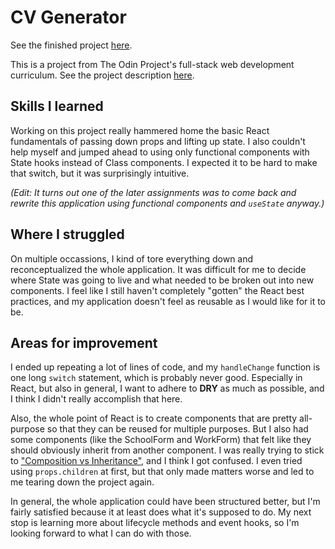# CV Generator

See the finished project [here](http://ubercj.github.io/cv-generator).

This is a project from The Odin Project's full-stack web development curriculum. See the project description [here](https://www.theodinproject.com/paths/full-stack-ruby-on-rails/courses/javascript/lessons/cv-application).

## Skills I learned

Working on this project really hammered home the basic React fundamentals of passing down props and lifting up state. I also couldn't help myself and jumped ahead to using only functional components with State hooks instead of Class components. I expected it to be hard to make that switch, but it was surprisingly intuitive.

*(Edit: It turns out one of the later assignments was to come back and rewrite this application using functional components and `useState` anyway.)*

## Where I struggled

On multiple occassions, I kind of tore everything down and reconceptualized the whole application. It was difficult for me to decide where State was going to live and what needed to be broken out into new components. I feel like I still haven't completely "gotten" the React best practices, and my application doesn't feel as reusable as I would like for it to be.

## Areas for improvement

I ended up repeating a lot of lines of code, and my `handleChange` function is one long `switch` statement, which is probably never good. Especially in React, but also in general, I want to adhere to __DRY__ as much as possible, and I think I didn't really accomplish that here.

Also, the whole point of React is to create components that are pretty all-purpose so that they can be reused for multiple purposes. But I also had some components (like the SchoolForm and WorkForm) that felt like they should obviously inherit from another component. I was really trying to stick to ["Composition vs Inheritance"](https://reactjs.org/docs/composition-vs-inheritance.html), and I think I got confused. I even tried using `props.children` at first, but that only made matters worse and led to me tearing down the project again.

In general, the whole application could have been structured better, but I'm fairly satisfied because it at least does what it's supposed to do. My next stop is learning more about lifecycle methods and event hooks, so I'm looking forward to what I can do with those.
